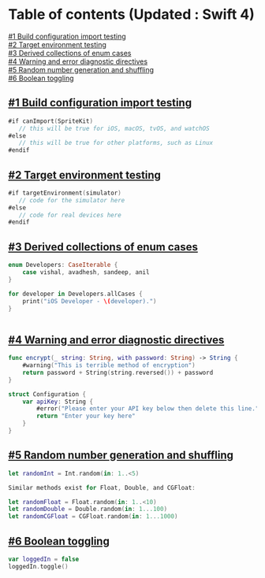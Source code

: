 # Table of contents (Updated : Swift 4)


[#1 Build configuration import testing](https://github.com/avadhesh12345678/Swift-Updates#1-build-configuration-import-testing)         
[#2 Target environment testing](https://github.com/avadhesh12345678/Swift-Updates#2-target-environment-testing)     
[#3 Derived collections of enum cases](https://github.com/avadhesh12345678/Swift-Updates#3-derived-collections-of-enum-cases)     
[#4 Warning and error diagnostic directives](https://github.com/avadhesh12345678/Swift-Updates#4-warning-and-error-diagnostic-directives)       
[#5 Random number generation and shuffling](https://github.com/avadhesh12345678/Swift-Updates#5-random-number-generation-and-shuffling)  
[#6 Boolean toggling](https://github.com/avadhesh12345678/Swift-Updates#6-boolean-toggling)





## [#1 Build configuration import testing](https://github.com/avadhesh12345678)

```swift
#if canImport(SpriteKit)
   // this will be true for iOS, macOS, tvOS, and watchOS
#else
   // this will be true for other platforms, such as Linux
#endif
```

## [#2 Target environment testing](https://github.com/avadhesh12345678)

```swift
#if targetEnvironment(simulator)
   // code for the simulator here
#else
   // code for real devices here
#endif
```

## [#3 Derived collections of enum cases](https://github.com/avadhesh12345678)

```swift
enum Developers: CaseIterable {
    case vishal, avadhesh, sandeep, anil
}
```
```swift
for developer in Developers.allCases {
    print("iOS Developer - \(developer).")
}
```
```swift

```

## [#4 Warning and error diagnostic directives](https://github.com/avadhesh12345678)

```swift
func encrypt(_ string: String, with password: String) -> String {
    #warning("This is terrible method of encryption")
    return password + String(string.reversed()) + password
}

struct Configuration {
    var apiKey: String {
        #error("Please enter your API key below then delete this line.")
        return "Enter your key here"
    }
} 
```


## [#5 Random number generation and shuffling](https://github.com/avadhesh12345678)

```swift
let randomInt = Int.random(in: 1..<5)

Similar methods exist for Float, Double, and CGFloat:

let randomFloat = Float.random(in: 1..<10)
let randomDouble = Double.random(in: 1...100)
let randomCGFloat = CGFloat.random(in: 1...1000)
```

## [#6 Boolean toggling](https://github.com/avadhesh12345678)

```swift
var loggedIn = false
loggedIn.toggle()
```








